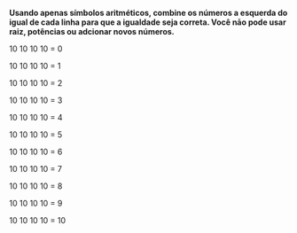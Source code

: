 **Usando apenas símbolos aritméticos, combine os números a esquerda do igual de cada linha para que a igualdade seja correta. Você nāo pode usar raiz, potências ou adcionar novos números.**

10 10 10 10 = 0

10 10 10 10 = 1

10 10 10 10 = 2

10 10 10 10 = 3

10 10 10 10 = 4

10 10 10 10 = 5

10 10 10 10 = 6

10 10 10 10 = 7

10 10 10 10 = 8

10 10 10 10 = 9

10 10 10 10 = 10
